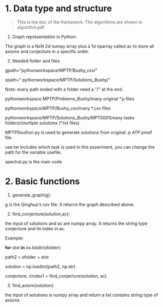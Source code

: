 # 1. Data type and structure
> This is the doc of the framework. The algorithms are shown in algorithm.pdf
1. Graph representation in Python:

The graph is a NxN 2d numpy array plus a 1d nparray called ac to store all axioms and conjecture in a specific order.

2. Needed folder and files

gpath=&quot;pythonworkspace/MPTP/Bushy\_csv/&quot;

spath=&quot; pythonworkspace/MPTP/Solutions\_Bushy/&quot;

Note: every path ended with a folder need a &quot;/&quot; at the end.

pythonworkspace MPTP/Problems\_Bushy/many original \*.p files

pythonworkspace/MPTP/Bushy\_csv/many \*.csv files

pythonworkspace/MPTP/Solutions\_Bushy/MPT0001(many tasks folders)/multiple solutions (\*.txt files)

MPTPSoultion.py is used to generate solutions from original .p ATP proof file.

use.txt includes which task is used in this experiment, you can change the path for the variable usefile.

spectral.py is the main code


# 2. Basic functions

1. generate\_graph(g):

g is the Qinghua&#39;s csv file. It returns the graph described above.

2. find\_conjecture(solution,ac):

the input of solutions and ac are numpy array. It returns the string type conjecture and its index in ac.

Example:

**for** stxt **in** os.listdir(sfolder):

 path2 = sfolder + stxt

 solution = np.loadtxt(path2, np.str)

 conjecture, cindex1 = find\_conjecture(solution, ac)

3. find\_axiom(solution):

the input of aolutions is numpy array and return a list contains string type of axioms
